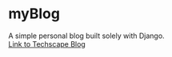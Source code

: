 # myBlog
A simple personal blog built solely with Django.<br/>
[Link to Techscape Blog](https://techscape.pythonanywhere.com/)

